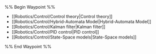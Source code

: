 %% Begin Waypoint %%
- [[Robotics/Control/Control theory|Control theory]]
- [[Robotics/Control/Hybrid-Automata Model|Hybrid-Automata Model]]
- [[Robotics/Control/Kalman filter|Kalman filter]]
- [[Robotics/Control/PID control|PID control]]
- [[Robotics/Control/State-Space models|State-Space models]]

%% End Waypoint %%
